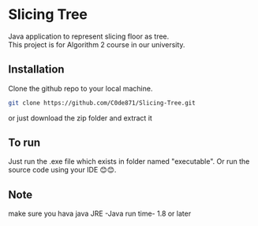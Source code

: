 # Slicing Tree
Java application to represent slicing floor as tree.<br>
This project is for Algorithm 2 course in our university.
## Installation

Clone the github repo to your local machine.

```bash
git clone https://github.com/C0de871/Slicing-Tree.git
```
or just download the zip folder and extract it

## To run
Just run the .exe file which exists in folder named "executable".
Or run the source code using your IDE 😊😊.

## Note

make sure you hava java JRE -Java run time- 1.8 or later

